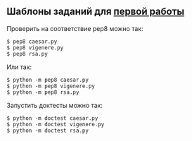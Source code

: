 ## Шаблоны заданий для [первой работы](https://dementiy.gitbooks.io/-python/content/lab1.html)

Проверить на соответствие pep8 можно так:
```
$ pep8 caesar.py
$ pep8 vigenere.py
$ pep8 rsa.py
```
Или так:
```
$ python -m pep8 caesar.py
$ python -m pep8 vigenere.py
$ python -m pep8 rsa.py
```

Запустить доктесты можно так:
```
$ python -m doctest caesar.py
$ python -m doctest vigenere.py
$ python -m doctest rsa.py
```
